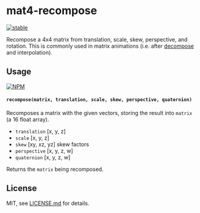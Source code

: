 # mat4-recompose

[![stable](http://badges.github.io/stability-badges/dist/stable.svg)](http://github.com/badges/stability-badges)

Recompose a 4x4 matrix from translation, scale, skew, perspective, and rotation. This is commonly used in matrix animations (i.e. after [decompose](https://github.com/mattdesl/mat4-decompose) and interpolation).

## Usage

[![NPM](https://nodei.co/npm/mat4-recompose.png)](https://nodei.co/npm/mat4-recompose/)

#### `recompose(matrix, translation, scale, skew, perspective, quaternion)`

Recomposes a matrix with the given vectors, storing the result into `matrix` (a 16 float array). 

- `translation` [x, y, z]
- `scale` [x, y, z]
- `skew` [xy, xz, yz] skew factors
- `perspective` [x, y, z, w]
- `quaternion` [x, y, z, w]

Returns the `matrix` being recomposed.

## License

MIT, see [LICENSE.md](http://github.com/mattdesl/mat4-recompose/blob/master/LICENSE.md) for details.
